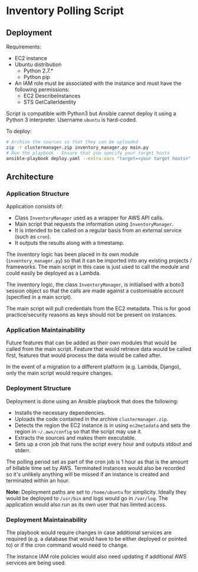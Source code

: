 # Inventory Polling Script

## Deployment

Requirements:
* EC2 instance
 * Ubuntu distribution
   - Python 2.7.*
   - Python pip
 * An IAM role must be associated with the instance and must have the following permissions:
   - EC2 DescribeInstances
   - STS GetCallerIdentity

Script is compatible with Python3 but Ansible cannot deploy it using a Python 3 interpreter. Username `ubuntu` is hard-coded.

To deploy:
```bash
# Archive the sources so that they can be uploaded
zip -r clustermanager.zip inventory_manager.py main.py
# Run the playbook - Ensure that you specify your target hosts
ansible-playbook deploy.yaml --extra-vars "target=<your target hosts>"
```

## Architecture

### Application Structure
Application consists of:
 - Class `InventoryManager` used as a wrapper for AWS API calls.
 - Main script that requests the information using `InventoryManager`.
  - It is intended to be called on a regular basis from an external service (such as `cron`).
  - It outputs the results along with a timestamp.

The inventory logic has been placed in its own module (`inventory_manager.py`) so that it can be imported into any existing projects / frameworks. The main script in this case is just used to call the module and could easily be deployed as a Lambda.

The inventory logic, the class `InventoryManager`, is initialised with a boto3 session object so that the calls are made against a customisable account (specified in a main script).

The main script will pull credentials from the EC2 metadata. This is for good practice/security reasons as keys should not be present on instances.

### Application Maintainability

Future features that can be added as their own modules that would be called from the main script. Feature that would retrieve data would be called first, features that would process the data would be called after.

In the event of a migration to a different platform (e.g. Lambda, Django), only the main script would require changes.

### Deployment Structure
Deployment is done using an Ansible playbook that does the following:
 - Installs the necessary dependencies.
 - Uploads the code contained in the archive `clustermanager.zip`.
 - Detects the region the EC2 instance is in using `ec2metadata` and sets the region in `~/.aws/config` so that the script may use it.
 - Extracts the sources and makes them executable.
 - Sets up a cron job that runs the script every hour and outputs stdout and stderr.

The polling period set as part of the cron job is 1 hour as that is the amount of billable time set by AWS. Terminated instances would also be recorded so it's unlikely anything will be missed if an instance is created and terminated within an hour.

**Note:** Deployment paths are set to `/home/ubuntu` for simplicity. Ideally they would be deployed to `/usr/bin` and logs would go in `/var/log`. The application would also run as its own user that has limited access.

### Deployment Maintainability
The playbook would require changes in case additional services are required (e.g. a database that would have to be either deployed or pointed to) or if the cron command would need to change.

The instance IAM role policies would also need updating if additional AWS services are being used.

